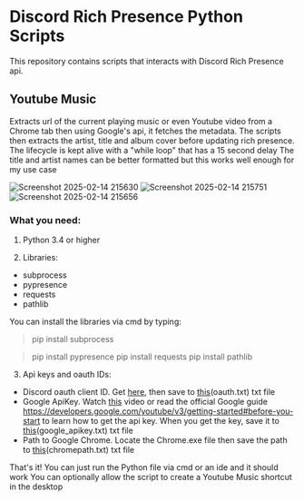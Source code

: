 # Discord Rich Presence Python Scripts

This repository contains scripts that interacts with Discord Rich Presence api.

## Youtube Music
Extracts url of the current playing music or even Youtube video from a Chrome tab then using Google's api, it fetches the metadata. The scripts then extracts the artist, title and album cover before updating rich presence. The lifecycle is kept alive with a "while loop" that has a 15 second delay
The title and artist names can be better formatted but this works well enough for my use case

![Screenshot 2025-02-14 215630](https://github.com/user-attachments/assets/ccd0b955-9a8d-4e78-ada9-d71d227de4a1)
![Screenshot 2025-02-14 215751](https://github.com/user-attachments/assets/1279f4d1-876f-4d07-bbde-4e17099e0d93)
![Screenshot 2025-02-14 215656](https://github.com/user-attachments/assets/e5e57d88-88d8-4957-abcf-f1ca95f56177)

### What you need:
1. Python 3.4 or higher


   
2. Libraries:
- subprocess
- pypresence
- requests
- pathlib

You can install the libraries via cmd by typing:
> pip install subprocess
 
> pip install pypresence
> pip install requests
> pip install pathlib



3. Api keys and oauth IDs:
- Discord oauth client ID. Get [here](https://discord.com/developers/applications), then save to [this](https://github.com/PhoenixJatrix/Discord-Rich-Presence-Python-Scripts/blob/main/Youtube%20Music/oauth.txt)(oauth.txt) txt file
- Google ApiKey. Watch [this](https://youtu.be/TE66McLMMEw) video or read the official Google guide https://developers.google.com/youtube/v3/getting-started#before-you-start to learn how to get the api key. When you get the key, save it to [this](https://github.com/PhoenixJatrix/Discord-Rich-Presence-Python-Scripts/blob/main/Youtube%20Music/google_apikey)(google_apikey.txt) txt file
- Path to Google Chrome. Locate the Chrome.exe file then save the path to [this](https://github.com/PhoenixJatrix/Discord-Rich-Presence-Python-Scripts/blob/main/Youtube%20Music/chromepath.txt)(chromepath.txt) txt file

That's it! You can just run the Python file via cmd or an ide and it should work
You can optionally allow the script to create a Youtube Music shortcut in the desktop
